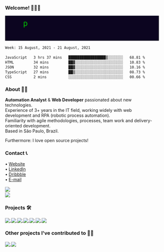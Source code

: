 ### Welcome! 👨🏻‍💻

<img align="center" src="https://raw.githubusercontent.com/pzzzl/pzzzl/main/typing.gif"></img>

<!--START_SECTION:waka-->
```text
Week: 15 August, 2021 - 21 August, 2021

JavaScript   3 hrs 37 mins   █████████████████▒░░░░░░░   68.81 % 
HTML         34 mins         ██▓░░░░░░░░░░░░░░░░░░░░░░   10.83 % 
JSON         32 mins         ██▓░░░░░░░░░░░░░░░░░░░░░░   10.16 % 
TypeScript   27 mins         ██▒░░░░░░░░░░░░░░░░░░░░░░   08.73 % 
CSS          2 mins          ░░░░░░░░░░░░░░░░░░░░░░░░░   00.66 % 
```
<!--END_SECTION:waka-->

### About 👨🏻

<b>Automation Analyst</b> & <b>Web Developer</b> passionated about new technologies. <br />
Experience of 3+ years in the IT field, working widely with web development and RPA (robotic process automation). <br />
Familiarity with agile methodologies, processes, team work and delivery-oriented development. <br />
Based in São Paulo, Brazil. <br />

Furthermore: I love open source projects!

### Contact 📞

• <a href="https://www.peselli.dev">Website</a> <br />
• <a href="https://www.linkedin.com/in/brunopeselli/">LinkedIn</a> <br />
• <a href="https://dribbble.com/pzzzl">Dribbble</a> <br />
• <a href="mailto:bruno@peselli.dev">E-mail</a>

<a href="#user-activity-overview">
  <img align="center" src="https://github-readme-stats.vercel.app/api?username=pzzzl&theme=dracula&custom_title=Stats&hide=stars&count_private=true&show_icons=true&cache_seconds=1800&include_all_commits=true" />
</a> <br />
<a href="#">
  <img align="center" src="https://github-readme-stats.vercel.app/api/top-langs/?username=pzzzl&layout=compact&theme=dracula&custom_title=Top%20languages&cache_seconds=1800&card_width=445&langs_count=10" />
</a>

### Projects 🛠

<a href="https://github.com/pzzzl/p55">
<img align="center" src="https://github-readme-stats.vercel.app/api/pin/?username=pzzzl&repo=p55&show_owner=false&theme=dracula&cache_seconds=1800" />
</a>

<a href="https://github.com/pzzzl/rpachallenge">
<img align="center" src="https://github-readme-stats.vercel.app/api/pin/?username=pzzzl&repo=rpachallenge&show_owner=false&theme=dracula&cache_seconds=1800" />
</a>

<a href="https://github.com/pzzzl/tasks">
<img align="center" src="https://github-readme-stats.vercel.app/api/pin/?username=pzzzl&repo=tasks&show_owner=false&theme=dracula&cache_seconds=1800" />
</a>

<a href="https://github.com/pzzzl/10fastfingers-bot">
<img align="center" src="https://github-readme-stats.vercel.app/api/pin/?username=pzzzl&repo=10fastfingers-bot&show_owner=false&theme=dracula&cache_seconds=1800" />
</a>

<a href="https://github.com/pzzzl/kino-installer">
<img align="center" src="https://github-readme-stats.vercel.app/api/pin/?username=pzzzl&repo=kino-installer&show_owner=false&theme=dracula&cache_seconds=1800" />
</a>

<a href="https://github.com/pzzzl/correios-cep-tester">
<img align="center" src="https://github-readme-stats.vercel.app/api/pin/?username=pzzzl&repo=correios-cep-tester&show_owner=false&theme=dracula&cache_seconds=1800" />
</a>

<a href="https://github.com/pzzzl/tcc">
<img align="center" src="https://github-readme-stats.vercel.app/api/pin/?username=pzzzl&repo=tcc&show_owner=false&theme=dracula&cache_seconds=1800" />
</a>

### Other projects I've contributed to 🤝🏻

<a href="https://github.com/mdn/translated-content">
<img align="center" src="https://github-readme-stats.vercel.app/api/pin/?username=mdn&repo=translated-content&show_owner=true&theme=dracula&cache_seconds=1800" />
</a>

<a href="https://github.com/trbflxr/kino">
<img align="center" src="https://github-readme-stats.vercel.app/api/pin/?username=trbflxr&repo=kino&show_owner=true&theme=dracula&cache_seconds=1800" />
</a>


